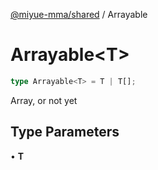 [@miyue-mma/shared](../index.md) / Arrayable

# Arrayable\<T\>

```ts
type Arrayable<T> = T | T[];
```

Array, or not yet

## Type Parameters

• **T**
